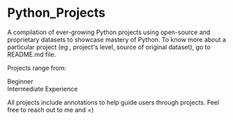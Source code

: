 # Python_Projects

A compilation of ever-growing Python projects using open-source and proprietary datasets to showcase mastery of Python. To know more about a particular project (eg., project's level, source of original dataset), go to README.md file.

Projects range from:

Beginner  
Intermediate
Experience

All projects include annotations to help guide users through projects. Feel free to reach out to me and =)
